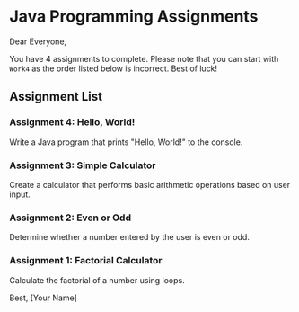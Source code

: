 # Java Programming Assignments

Dear Everyone,

You have 4 assignments to complete. Please note that you can start with `Work4` as the order listed below is incorrect. Best of luck!

## Assignment List

### Assignment 4: Hello, World!
Write a Java program that prints "Hello, World!" to the console.

### Assignment 3: Simple Calculator
Create a calculator that performs basic arithmetic operations based on user input.

### Assignment 2: Even or Odd
Determine whether a number entered by the user is even or odd.

### Assignment 1: Factorial Calculator
Calculate the factorial of a number using loops.

Best,
[Your Name]
